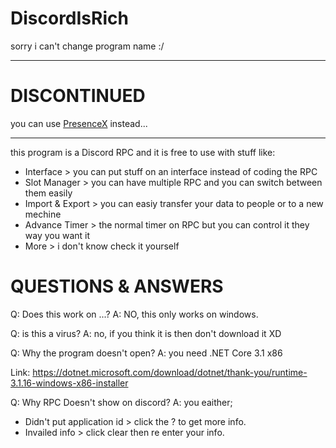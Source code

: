 # DiscordIsRich
sorry i can't change program name :/

---

# DISCONTINUED
you can use [PresenceX](https://ameerdotexe.github.io/PresenceX/) instead...

---

this program is a Discord RPC and it is free to use
with stuff like:
- Interface > you can put stuff on an interface instead of coding the RPC
- Slot Manager > you can have multiple RPC and you can switch between them easily
- Import & Export > you can easiy transfer your data to people or to a new mechine
- Advance Timer > the normal timer on RPC but you can control it they way you want it
- More > i don't know check it yourself

# QUESTIONS & ANSWERS

Q: Does this work on ...?
A: NO, this only works on windows.

Q: is this a virus?
A: no, if you think it is then don't download it XD

Q: Why the program doesn't open?
A: you need .NET Core 3.1 x86

Link: https://dotnet.microsoft.com/download/dotnet/thank-you/runtime-3.1.16-windows-x86-installer

Q: Why RPC Doesn't show on discord?
A: you eaither;
- Didn't put application id > click the ? to get more info.
- Invailed info > click clear then re enter your info.
